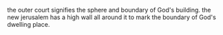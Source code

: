 the outer court signifies the sphere and boundary of God's building. the new jerusalem
has a high wall all around it to mark the boundary of God's dwelling place.
